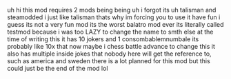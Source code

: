 uh
hi
this mod requires
2 mods
being
being
uh
i forgot
its uh
talisman and steamodded
i just like talisman thats why im forcing you to use it
have fun i guess
its not a very fun mod its the worst balatro mod ever
its literally called testmod because i was too LAZY to change the name to smth else
at the time of writing this it has 10 jokers
and 1 consombablemnumbale
its probably like 10x that now maybe i chess battle advance to change this
it also has multiple inside jokes that nobody here will get the reference to, such as america and sweden
there is a lot planned for this mod
but this could just be the end of the mod lol
